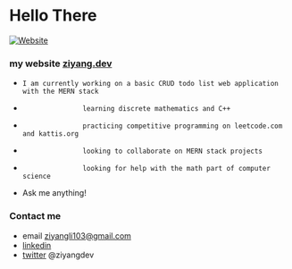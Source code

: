 # Hello There
[![Website](https://img.shields.io/website?down_color=red&down_message=offline&up_color=success&up_message=online&url=https%3A%2F%2Fziyang.dev)](https://ziyang.dev)
### my website [ziyang.dev](https://ziyang.dev)

-     I am currently working on a basic CRUD todo list web application with the MERN stack
-                    learning discrete mathematics and C++
-                    practicing competitive programming on leetcode.com and kattis.org
-                    looking to collaborate on MERN stack projects
-                    looking for help with the math part of computer science
- Ask me anything!

### Contact me

- email ziyangli103@gmail.com
- [linkedin](https://www.linkedin.com/in/ziyangg/)
- [twitter](https://twitter.com/ziyangdev) @ziyangdev
